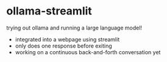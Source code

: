 # ollama-streamlit
trying out ollama and running a large language model!
- integrated into a webpage using streamlit
- only does one response before exiting
- working on a continuous back-and-forth conversation yet
